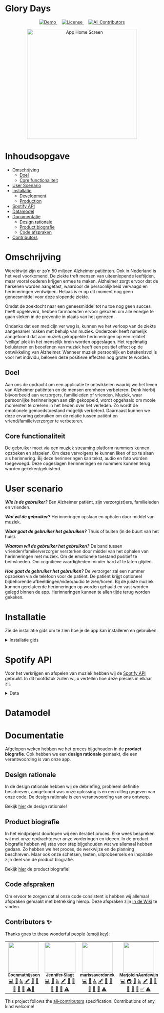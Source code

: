 # Glory Days

<!-- ALL-CONTRIBUTORS-BADGE:START - Do not remove or modify this section -->
<!-- [![All Contributors](https://img.shields.io/badge/all_contributors-5-orange.svg?style=flat-square)](#contributors-) -->
<!-- ALL-CONTRIBUTORS-BADGE:END -->

<p align="center">
  <a href="https://glory-days.herokuapp.com/">
    <img src="https://img.shields.io/badge/demo-LIVE-brightgreen.svg?style=flat-square" alt="Demo">
  </a>
  &nbsp;&nbsp;&nbsp;
  <a href="https://github.com/GloryDaysApp/glorydays/blob/master/LICENSE">
    <img src="https://img.shields.io/badge/license-MIT-brightgreen.svg?style=flat-square" alt="License">
  </a>
  &nbsp;&nbsp;&nbsp;
  <a href="https://github.com/GloryDaysApp/glorydays#contributors-">
    <img src="https://img.shields.io/badge/all_contributors-5-orange.svg?style=flat-square" alt="All Contributors">
  </a>
</p>

<p align="center">
  <img width="360" alt="App Home Screen" src="https://user-images.githubusercontent.com/23479038/85011274-93553380-b161-11ea-8b3f-14d4255cbd3e.png">
</p>

# Inhoudsopgave

* [Omschrijving](#Omschrijving)
  * [Doel](#Doel)
  * [Core functionaliteit](#Core-functionaliteit)
* [User Scenario](#User-scenario)
* [Installatie](#Installatie)
  * [Development](#Development)
  * [Production](#Production)
* [Spotify API](#Spotify-Api)
* [Datamodel](#Datamodel)
* [Documentatie](#Documentatie)
  * [Design rationale](#Design-rationale)
  * [Product biografie](#Product-biografie)
  * [Code afspraken](#Code-afspraken)
* [Contributors](#contributors-)

# Omschrijving 

Wereldwijd zijn er zo’n 50 miljoen Alzheimer patiënten. Ook in Nederland is het veel voorkomend. De ziekte treft mensen van uiteenlopende leeftijden, maar vooral ouderen krijgen ermee te maken. Alzheimer zorgt ervoor dat de hersenen worden aangetast, waardoor de persoonlijkheid vervaagd en herinneringen verdwijnen. Helaas is er op dit moment nog geen geneesmiddel voor deze slopende ziekte. 

Omdat de zoektocht naar een geneesmiddel tot nu toe nog geen succes heeft opgeleverd, hebben farmaceuten ervoor gekozen om alle energie te gaan steken in de preventie in plaats van het genezen.

Ondanks dat een medicijn ver weg is, kunnen we het verloop van de ziekte aangenamer maken met behulp van muziek. Onderzoek heeft namelijk aangetoond dat aan muziek gekoppelde herinneringen op een relatief ‘veilige’ plek in het menselijk brein worden opgeslagen. Het regelmatig beluisteren en beoefenen van muziek heeft een positief effect op de ontwikkeling van Alzheimer. Wanneer muziek persoonlijk en betekenisvol is voor het individu, beloven deze positieve effecten nog groter te worden.

## Doel

Aan ons de opdracht om een applicatie te ontwikkelen waarbij we het leven van Alzheimer patiënten en de mensen eromheen verbeteren. Denk hierbij bijvoorbeeld aan verzorgers, familieleden of vrienden. Muziek, waar persoonlijke herinneringen aan zijn gekoppeld, wordt opgehaald om mooie momenten te creëren in het heden over het verleden. Zo wordt de emotionele gemoedstoestand mogelijk verbeterd. Daarnaast kunnen we deze ervaring gebruiken om de relatie tussen patiënt en vriend/familie/verzorger te verbeteren.

## Core functionaliteit

De gebruiker moet via een muziek streaming platform nummers kunnen opzoeken en afspelen. Om deze vervolgens te kunnen liken of op te slaan als herinnering. Bij deze herinneringen kan tekst, audio en foto worden toegevoegd. Deze opgeslagen herinneringen en nummers kunnen terug worden gekeken/geluisterd.

# User scenario

_**Wie is de gebruiker?**_
Een Alzheimer patiënt, zijn verzorg(st)ers, familieleden en vrienden.

_**Wat wil de gebruiker?**_
Herinneringen opslaan en ophalen door middel van muziek.

_**Waar gaat de gebruiker het gebruiken?**_
Thuis of buiten (in de buurt van het huis).

_**Waarom wil de gebruiker het gebruiken?**_
De band tussen vrienden/familie/verzorger versterken door middel van het ophalen van herinneringen met muziek. Om de emotionele toestand positief te beïnvloeden. Om cognitieve vaardigheden minder hard af te laten glijden.

_**Hoe gaat de gebruiker het gebruiken?**_
De verzorger zal een nummer opzoeken via de telefoon voor de patiënt. De patiënt krijgt optioneel bijbehorende afbeeldingen/video/audio te zien/horen. Bij de juiste muziek kunnen gerelateerde herinneringen op worden gehaald en vast worden gelegd binnen de app. Herinneringen kunnen te allen tijde terug worden gekeken. 

# Installatie

Zie de installatie gids om te zien hoe je de app kan installeren en gebruiken.

<details>
    <summary>Installatie gids</summary>

Ga via de terminal naar de map waar je het project wilt plaatsen:

```
    cd Path/To/Folder
```

Kloon de repository en ga naar de projectmap:

```
    git clone https://github.com/GloryDaysApp/glorydays.git && cd glorydays
```

Na het klonen kan je alle dependencies installeren:

```
    npm install
```

### Development

Voer tijdens de ontwikkeling de volgende opdracht uit om de wijzigingen door te laten voeren in je browser zodat je 
ze kan bekijken en testen:

```
    npm run dev:watch
```

Ga in je browser naar `localhost`:

```
   localhost:3030 
```

### Production

Wanneer de app klaar is, gebruikt u Heroku om deze te implementeren.

Log eerst in bij Heroku:
```
    heroku login
```

Implementeer de app door een nieuw domein op Heroku te maken. Heroku genereert een willekeurige naam voor uw app.
```
    heroku create
```

Kloon de repository:
```
    heroku git:remote -a glory-days
```

Push de master branch naar Heroku:
```
    git add .
    git commit -m "Heroku"
    git push heroku master
```

Open de app in je browser om te controleren of alles goed is gegaan:
```
    heroku open
```

Voer de volgende opdracht uit om de logs te zien wanneer er iets mis is gegaan:
```
    heroku logs --tail
```
</details>

# Spotify API

Voor het verkrijgen en afspelen van muziek hebben wij de [Spotify API](https://developer.spotify.com/documentation/web-api/) gebruikt. In dit hoofdstuk zullen wij u vertellen hoe deze precies in elkaar zit.

<details>
 <summary>Data</summary>

```json
{

}
```
</details>

# Datamodel



# Documentatie

Afgelopen weken hebben we het proces bijgehouden in de **product biografie**. Ook hebben we een **design rationale** gemaakt, die een verantwoording is van onze app. 

## Design rationale

In de design rationale hebben wij de debriefing, probleem definitie beschreven, aangetoond was onze oplossing is en een uitleg gegeven van onze code. De design rationale is een verantwoording van ons ontwerp.

Bekijk [hier](https://docs.google.com/document/d/1C6x1odMwO2Cvtgix7nsdtX78dHrmNY_EgaVVLOTDGHk/edit) de design rationale!

## Product biografie

In het eindproject doorlopen wij een iteratief proces. Elke week bespreken wij met onze opdrachtgever onze vorderingen en ideeen. In de product biografie hebben wij stap voor stap bijgehouden wat we allemaal hebben gedaan. 
Zo hebben we het proces, de werkwijze en de planning beschreven. Maar ook onze schetsen, testen, uitprobeersels en inspiratie zijn deel van de product biografie.

Bekijk [hier](https://docs.google.com/document/d/1WLTZvnaozR54mjuEAJiTyEz7x85r8EW1nZUzlMftpLw/edit) de product biografie!

## Code afspraken

Om ervoor te zorgen dat al onze code consistent is hebben wij allemaal afspraken gemaakt met betrekking hierop. Deze afspraken zijn [in de Wiki](https://github.com/GloryDaysApp/glorydays/wiki/Code-Regels) te vinden.


## Contributors ✨

Thanks goes to these wonderful people ([emoji key](https://allcontributors.org/docs/en/emoji-key)):

<!-- ALL-CONTRIBUTORS-LIST:START - Do not remove or modify this section -->
<!-- prettier-ignore-start -->
<!-- markdownlint-disable -->
<table>
  <tr>
    <td align="center"><a href="https://github.com/Coenmathijssen"><img src="https://avatars3.githubusercontent.com/u/43337909?v=4" width="100px;" alt=""/><br /><sub><b>Coenmathijssen</b></sub></a><br /><a href="https://github.com/GloryDaysApp/glorydays/commits?author=Coenmathijssen" title="Code">💻</a> <a href="https://github.com/GloryDaysApp/glorydays/issues?q=author%3ACoenmathijssen" title="Bug reports">🐛</a> <a href="#a11y-Coenmathijssen" title="Accessibility">️️️️♿️</a> <a href="#content-Coenmathijssen" title="Content">🖋</a> <a href="https://github.com/GloryDaysApp/glorydays/commits?author=Coenmathijssen" title="Documentation">📖</a> <a href="#design-Coenmathijssen" title="Design">🎨</a> <a href="#ideas-Coenmathijssen" title="Ideas, Planning, & Feedback">🤔</a> <a href="#maintenance-Coenmathijssen" title="Maintenance">🚧</a> <a href="#question-Coenmathijssen" title="Answering Questions">💬</a> <a href="https://github.com/GloryDaysApp/glorydays/commits?author=Coenmathijssen" title="Tests">⚠️</a><a href="https://github.com/GloryDaysApp/glorydays/commits?author=Coenmathijssen" title="Data">🔣</a></td>
   <td align="center"><a href="http://www.jenniferslagt.nl"><img src="https://avatars0.githubusercontent.com/u/45489420?v=4" width="100px;" alt=""/><br /><sub><b>Jennifer Slagt</b></sub></a><br /><a href="https://github.com/GloryDaysApp/glorydays/commits?author=jenniferslagt" title="Code">💻</a> <a href="https://github.com/GloryDaysApp/glorydays/issues?q=author%3Ajenniferslagt" title="Bug reports">🐛</a> <a href="#a11y-jenniferslagt" title="Accessibility">️️️️♿️</a> <a href="#content-jenniferslagt" title="Content">🖋</a> <a href="https://github.com/GloryDaysApp/glorydays/commits?author=jenniferslagt" title="Documentation">📖</a> <a href="#design-jenniferslagt" title="Design">🎨</a> <a href="#ideas-jenniferslagt" title="Ideas, Planning, & Feedback">🤔</a> <a href="#maintenance-jenniferslagt" title="Maintenance">🚧</a> <a href="#question-jenniferslagt" title="Answering Questions">💬</a> <a href="https://github.com/GloryDaysApp/glorydays/commits?author=jenniferslagt" title="Tests">⚠️</a></td>
    <td align="center"><a href="https://github.com/marissaverdonck"><img src="https://avatars3.githubusercontent.com/u/43657951?v=4" width="100px;" alt=""/><br /><sub><b>marissaverdonck</b></sub></a><br /><a href="https://github.com/GloryDaysApp/glorydays/commits?author=marissaverdonck" title="Code">💻</a> <a href="https://github.com/GloryDaysApp/glorydays/issues?q=author%3Amarissaverdonck" title="Bug reports">🐛</a> <a href="#a11y-marissaverdonck" title="Accessibility">️️️️♿️</a> <a href="#content-marissaverdonck" title="Content">🖋</a> <a href="https://github.com/GloryDaysApp/glorydays/commits?author=marissaverdonck" title="Documentation">📖</a> <a href="#design-marissaverdonck" title="Design">🎨</a> <a href="#ideas-marissaverdonck" title="Ideas, Planning, & Feedback">🤔</a> <a href="#maintenance-marissaverdonck" title="Maintenance">🚧</a> <a href="#question-marissaverdonck" title="Answering Questions">💬</a> <a href="https://github.com/GloryDaysApp/glorydays/commits?author=marissaverdonck" title="Tests">⚠️</a></td>
   <td align="center"><a href="https://github.com/MarjoleinAardewijn"><img src="https://avatars1.githubusercontent.com/u/23479038?v=4" width="100px;" alt=""/><br /><sub><b>MarjoleinAardewijn</b></sub></a><br /><a href="https://github.com/GloryDaysApp/glorydays/commits?author=MarjoleinAardewijn" title="Code">💻</a> <a href="#infra-MarjoleinAardewijn" title="Infrastructure (Hosting, Build-Tools, etc)">🚇</a> <a href="https://github.com/GloryDaysApp/glorydays/issues?q=author%3AMarjoleinAardewijn" title="Bug reports">🐛</a> <a href="#a11y-MarjoleinAardewijn" title="Accessibility">️️️️♿️</a> <a href="#content-MarjoleinAardewijn" title="Content">🖋</a> <a href="https://github.com/GloryDaysApp/glorydays/commits?author=MarjoleinAardewijn" title="Documentation">📖</a> <a href="#design-MarjoleinAardewijn" title="Design">🎨</a> <a href="#ideas-MarjoleinAardewijn" title="Ideas, Planning, & Feedback">🤔</a> <a href="#maintenance-MarjoleinAardewijn" title="Maintenance">🚧</a> <a href="#question-MarjoleinAardewijn" title="Answering Questions">💬</a> <a href="#tutorial-MarjoleinAardewijn" title="Tutorials">✅</a> <a href="https://github.com/GloryDaysApp/glorydays/commits?author=MarjoleinAardewijn" title="Tests">⚠️</a></td>
    <td align="center"><a href="https://github.com/Zeijls"><img src="https://avatars1.githubusercontent.com/u/45422060?v=4" width="100px;" alt=""/><br /><sub><b>Simone</b></sub></a><br /><a href="https://github.com/GloryDaysApp/glorydays/commits?author=Zeijls" title="Code">💻</a> <a href="https://github.com/GloryDaysApp/glorydays/issues?q=author%3AZeijls" title="Bug reports">🐛</a> <a href="#a11y-Zeijls" title="Accessibility">️️️️♿️</a> <a href="#content-Zeijls" title="Content">🖋</a> <a href="https://github.com/GloryDaysApp/glorydays/commits?author=Zeijls" title="Documentation">📖</a> <a href="#design-Zeijls" title="Design">🎨</a> <a href="#ideas-Zeijls" title="Ideas, Planning, & Feedback">🤔</a> <a href="#maintenance-Zeijls" title="Maintenance">🚧</a> <a href="#question-Zeijls" title="Answering Questions">💬</a> <a href="https://github.com/GloryDaysApp/glorydays/commits?author=Zeijls" title="Tests">⚠️</a></td>
  </tr>
</table>

<!-- markdownlint-enable -->
<!-- prettier-ignore-end -->
<!-- ALL-CONTRIBUTORS-LIST:END -->

This project follows the [all-contributors](https://github.com/all-contributors/all-contributors) specification. Contributions of any kind welcome!
